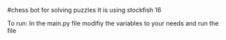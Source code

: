 #chess bot for solving puzzles
It is using stockfish 16

To run:
In the main.py file modifiy the variables to your needs and run the file 
 
